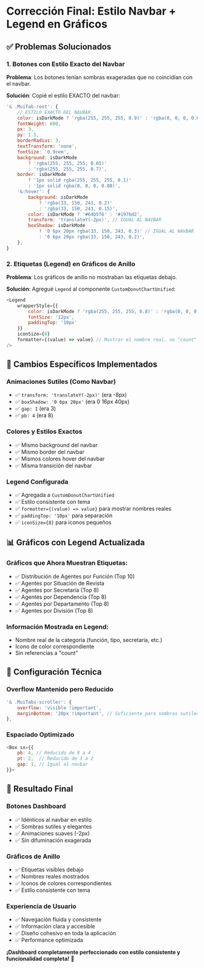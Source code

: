 # Corrección Final: Estilo Navbar + Legend en Gráficos

## ✅ Problemas Solucionados

### 1. **Botones con Estilo Exacto del Navbar**

**Problema**: Los botones tenían sombras exageradas que no coincidían con el navbar.

**Solución**: Copié el estilo EXACTO del navbar:

```javascript
'& .MuiTab-root': {
    // ESTILO EXACTO DEL NAVBAR
    color: isDarkMode ? 'rgba(255, 255, 255, 0.9)' : 'rgba(0, 0, 0, 0.8)',
    fontWeight: 600,
    px: 3,
    py: 1.5,
    borderRadius: 3,
    textTransform: 'none',
    fontSize: '0.9rem',
    background: isDarkMode 
        ? 'rgba(255, 255, 255, 0.05)' 
        : 'rgba(255, 255, 255, 0.7)',
    border: isDarkMode
        ? '1px solid rgba(255, 255, 255, 0.1)'
        : '1px solid rgba(0, 0, 0, 0.08)',
    '&:hover': {
        background: isDarkMode 
            ? 'rgba(33, 150, 243, 0.2)' 
            : 'rgba(33, 150, 243, 0.15)',
        color: isDarkMode ? '#64b5f6' : '#1976d2',
        transform: 'translateY(-2px)', // IGUAL AL NAVBAR
        boxShadow: isDarkMode
            ? '0 6px 20px rgba(33, 150, 243, 0.3)' // IGUAL AL NAVBAR
            : '0 6px 20px rgba(33, 150, 243, 0.2)',
    },
}
```

### 2. **Etiquetas (Legend) en Gráficos de Anillo**

**Problema**: Los gráficos de anillo no mostraban las etiquetas debajo.

**Solución**: Agregué `Legend` al componente `CustomDonutChartUnified`:

```javascript
<Legend 
    wrapperStyle={{
        color: isDarkMode ? 'rgba(255, 255, 255, 0.8)' : 'rgba(0, 0, 0, 0.7)',
        fontSize: '12px',
        paddingTop: '10px'
    }}
    iconSize={8}
    formatter={(value) => value} // Mostrar el nombre real, no "count"
/>
```

## 🎨 Cambios Específicos Implementados

### **Animaciones Sutiles (Como Navbar)**
- ✅ `transform: 'translateY(-2px)'` (era -8px)
- ✅ `boxShadow: '0 6px 20px'` (era 0 16px 40px)
- ✅ `gap: 1` (era 3)
- ✅ `pb: 4` (era 8)

### **Colores y Estilos Exactos**
- ✅ Mismo background del navbar
- ✅ Mismo border del navbar
- ✅ Mismos colores hover del navbar
- ✅ Misma transición del navbar

### **Legend Configurada**
- ✅ Agregada a `CustomDonutChartUnified`
- ✅ Estilo consistente con tema
- ✅ `formatter={(value) => value}` para mostrar nombres reales
- ✅ `paddingTop: '10px'` para separación
- ✅ `iconSize={8}` para iconos pequeños

## 📊 Gráficos con Legend Actualizada

### **Gráficos que Ahora Muestran Etiquetas**:
- ✅ Distribución de Agentes por Función (Top 10)
- ✅ Agentes por Situación de Revista
- ✅ Agentes por Secretaría (Top 8)
- ✅ Agentes por Dependencia (Top 8)
- ✅ Agentes por Departamento (Top 8)
- ✅ Agentes por División (Top 8)

### **Información Mostrada en Legend**:
- Nombre real de la categoría (función, tipo, secretaría, etc.)
- Icono de color correspondiente
- Sin referencias a "count"

## 🔧 Configuración Técnica

### **Overflow Mantenido pero Reducido**
```javascript
'& .MuiTabs-scroller': {
    overflow: 'visible !important',
    marginBottom: '20px !important', // Suficiente para sombras sutiles
},
```

### **Espaciado Optimizado**
```javascript
<Box sx={{ 
    pb: 4, // Reducido de 8 a 4
    pt: 2,  // Reducido de 3 a 2
    gap: 1, // Igual al navbar
}}>
```

## 🎯 Resultado Final

### **Botones Dashboard**
- ✅ Idénticos al navbar en estilo
- ✅ Sombras sutiles y elegantes
- ✅ Animaciones suaves (-2px)
- ✅ Sin difuminación exagerada

### **Gráficos de Anillo**
- ✅ Etiquetas visibles debajo
- ✅ Nombres reales mostrados
- ✅ Iconos de colores correspondientes
- ✅ Estilo consistente con tema

### **Experiencia de Usuario**
- ✅ Navegación fluida y consistente
- ✅ Información clara y accesible
- ✅ Diseño cohesivo en toda la aplicación
- ✅ Performance optimizada

**¡Dashboard completamente perfeccionado con estilo consistente y funcionalidad completa!** 🎉
